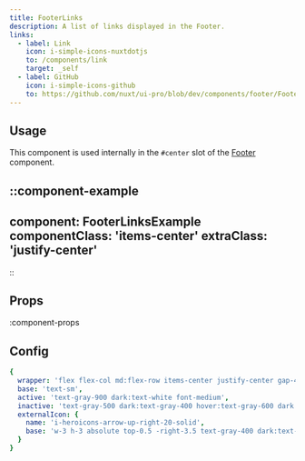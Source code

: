 ```yaml
---
title: FooterLinks
description: A list of links displayed in the Footer.
links:
  - label: Link
    icon: i-simple-icons-nuxtdotjs
    to: /components/link
    target: _self
  - label: GitHub
    icon: i-simple-icons-github
    to: https://github.com/nuxt/ui-pro/blob/dev/components/footer/FooterLinks.vue
---
```


## Usage

This component is used internally in the `#center` slot of the [Footer](/pro/components/footer) component.

::component-example
---
component: FooterLinksExample
componentClass: 'items-center'
extraClass: 'justify-center'
---
::

## Props

:component-props

## Config

```yml
{
  wrapper: 'flex flex-col md:flex-row items-center justify-center gap-4 lg:gap-6',
  base: 'text-sm',
  active: 'text-gray-900 dark:text-white font-medium',
  inactive: 'text-gray-500 dark:text-gray-400 hover:text-gray-600 dark:hover:text-gray-300',
  externalIcon: {
    name: 'i-heroicons-arrow-up-right-20-solid',
    base: 'w-3 h-3 absolute top-0.5 -right-3.5 text-gray-400 dark:text-gray-500'
  }
}
```
